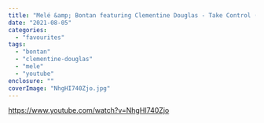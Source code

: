 ```yaml
---
title: "Melé &amp; Bontan featuring Clementine Douglas - Take Control (Extended Mix)"
date: "2021-08-05"
categories: 
  - "favourites"
tags: 
  - "bontan"
  - "clementine-douglas"
  - "mele"
  - "youtube"
enclosure: ""
coverImage: "NhgHI740Zjo.jpg"
---
```


https://www.youtube.com/watch?v=NhgHI740Zjo
